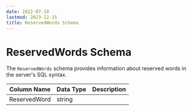 ```yaml
---
date: 2022-07-10
lastmod: 2023-12-15
title: ReservedWords Schema
---
```


# ReservedWords Schema

The `ReservedWords` schema provides information about reserved words in the server's SQL syntax.

Column Name | Data Type | Description
--- | --- | ---
ReservedWord | string | 

